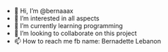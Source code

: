 - 👋 Hi, I’m @bernaaax
- 👀 I’m interested in all aspects
- 🌱 I’m currently learning programming
- 💞️ I’m looking to collaborate on this project
- 📫 How to reach me fb name: Bernadette Lebanon

<!---
bernaaax/bernaaax is a ✨ special ✨ repository because its `README.md` (this file) appears on your GitHub profile.
You can click the Preview link to take a look at your changes.
--->
